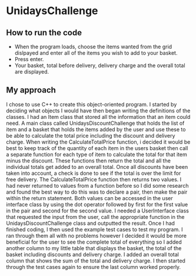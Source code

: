 # UnidaysChallenge

## How to run the code

* When the program loads, choose the items wanted from the grid dislpayed and enter all of the items you wish to add to your basket.
* Press enter.
* Your basket, total before delivery, delivery charge and the overall total are displayed. 

## My approach 

I chose to use C++ to create this object-oriented program. I started by deciding what objects I would have then began writing the definitions of the classes. 
I had an Item class that stored all the information that an item could need. 
A main class called UnidaysDiscountChallenge that holds the list of item and a basket that holds the items added by the user and use these to be able to calculate the total price including the discount and delivery charge. When writing the CalculateTotalPrice function, i decided it would be best to keep track of the quantity of each item in the users basket then call a separate function for each type of item to calculate the total for that item minus the discount. These functions then return the total and all the individual totals get added to an overall total. Once all discounts have been taken into account, a check is done to see if the total is over the limit for free delivery. The CalculateTotalPrice function then returns two values. I had never returned to values from a function before so I did some research and found the best way to do this was to declare a pair, then make the pair within the return statement. Both values can be accessed in the user interface class by using the dot operator followed by first for the first value in the pair and second for the second value. 
I needed a UserInterface class that requested the input from the user, call the appropriate function in the UnidaysDiscountChallenge class and outputted the result. 
Once I had finished coding, I then used the example test cases to test my program. I ran through them all with no problems however I decided it would be more beneficial for the user to see the complete total of everything so I added another column to my little table that displays the basket, the total of the basket including discounts and delivery charge. I added an overall total column that shows the sum of the total and delivery charge. 
I then started through the test cases again to ensure the last column worked properly.
